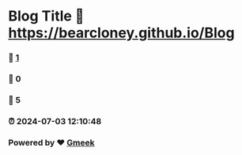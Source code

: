# Blog Title :link: https://bearcloney.github.io/Blog 
### :page_facing_up: [1](https://bearcloney.github.io/Blog/tag.html) 
### :speech_balloon: 0 
### :hibiscus: 5 
### :alarm_clock: 2024-07-03 12:10:48 
### Powered by :heart: [Gmeek](https://github.com/Meekdai/Gmeek)
